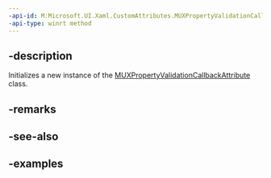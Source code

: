 ```yaml
---
-api-id: M:Microsoft.UI.Xaml.CustomAttributes.MUXPropertyValidationCallbackAttribute.#ctor
-api-type: winrt method
---
```


## -description

Initializes a new instance of the [MUXPropertyValidationCallbackAttribute](muxpropertyvalidationcallbackattribute.md) class.

## -remarks

## -see-also

## -examples

